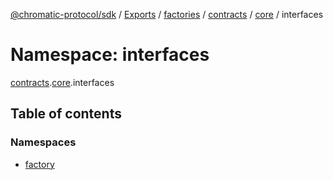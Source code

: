 [@chromatic-protocol/sdk](../README.md) / [Exports](../modules.md) / [factories](factories.md) / [contracts](factories.contracts.md) / [core](factories.contracts.core.md) / interfaces

# Namespace: interfaces

[contracts](factories.contracts.md).[core](factories.contracts.core.md).interfaces

## Table of contents

### Namespaces

- [factory](factories.contracts.core.interfaces.factory.md)
